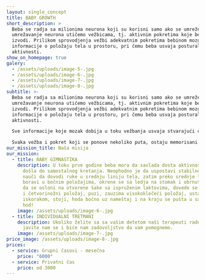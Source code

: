 ```yaml
---
layout: single_concept
title: BABY GROWTH
short_description: >
  Beba se radja sa milionima neurona koji su korisni samo ako se umreže. Na
  umrežavanje neurona utičemo vežbicama, tj. aktivnim pokretima koje beba
  izvodi. Prilikom sprovodjenja vežbi adekvatnim pokretima bebinom mozgu šaljemo
  informacije o položaju tela u prostoru, pri čemu beba usvaja posturalne
  aktivnosti.
show_on_homepage: true
galery:
  - /assets/uploads/image-5-.jpg
  - /assets/uploads/image-6-.jpg
  - /assets/uploads/image-7-.jpg
  - /assets/uploads/image-8-.jpg
subtitle: >-
  Beba se radja sa milionima neurona koji su korisni samo ako se umreže. Na
  umrežavanje neurona utičemo vežbicama, tj. aktivnim pokretima koje beba
  izvodi. Prilikom sprovodjenja vežbi adekvatnim pokretima bebinom mozgu šaljemo
  informacije o položaju tela u prostoru, pri čemu beba usvaja posturalne
  aktivnosti.

  Sve informacije koje mozak dobija u toku vežbanja usvaja stvarajući čvrste veze (neuralne puteve). Tačnije dolazi do umrežavanja neurona koje je najintezivnije u toku prve godine života.

  Svaka vežba i pokret koji se ponove nekoliko puta, ostaju memorisani kao zapis, zato je izuzetno važno da se sa bebom pravilno postupa još od najranijih dana kako bi sprečili svako odstupanje u senzomotornom razvoju.
our_mission_title: Naša misija
our_mission:
  - title: BABY GIMNASTIKA
    description: U toku prve godine beba mora da savlada dosta aktivnosti kako bi
      došla do samostalnog kretanja. Neophodno je da uspostavi stabilnost glave,
      nauči da dovodi ruke u srednju liniju tela, zatim preko srednje linije, da
      boravi u bočnim položajima, okrene se sa ledja na stomak i obrnuto, zatim
      da se osloni na otvorene šake sa ispruženim laktovima, dovede se u sedeći
      i četvorinožni položaj, puzi, zauzima visokoklečeći položaj, ustaje sa
      iskorakom, stoji, hoda bočno uz nameštaj i na kraju se pušta u samostalni
      hod!
    image: /assets/uploads/image-6-.jpg
  - title: INDIVIDUALNI TRETMANI
    description: Ukoliko želite sa sa vašim detetom naši terapeuti rade samostalno,
      javite nam se i biće nam zadovoljstvo da vam pomognemo.
    image: /assets/uploads/image-7-.jpg
price_image: /assets/uploads/image-8-.jpg
prices:
  - service: Grupni časovi - mesečna
    price: "6000"
  - service: Privatni čas
    price: od 3000
---
```

